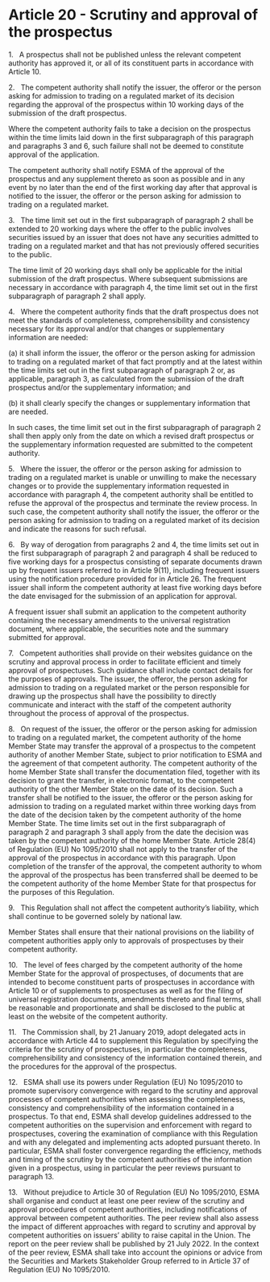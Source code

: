 # Article 20 - Scrutiny and approval of the prospectus


1.   A prospectus shall not be published unless the relevant competent authority has approved it, or all of its constituent parts in accordance with Article 10.

2.   The competent authority shall notify the issuer, the offeror or the person asking for admission to trading on a regulated market of its decision regarding the approval of the prospectus within 10 working days of the submission of the draft prospectus.

Where the competent authority fails to take a decision on the prospectus within the time limits laid down in the first subparagraph of this paragraph and paragraphs 3 and 6, such failure shall not be deemed to constitute approval of the application.

The competent authority shall notify ESMA of the approval of the prospectus and any supplement thereto as soon as possible and in any event by no later than the end of the first working day after that approval is notified to the issuer, the offeror or the person asking for admission to trading on a regulated market.

3.   The time limit set out in the first subparagraph of paragraph 2 shall be extended to 20 working days where the offer to the public involves securities issued by an issuer that does not have any securities admitted to trading on a regulated market and that has not previously offered securities to the public.

The time limit of 20 working days shall only be applicable for the initial submission of the draft prospectus. Where subsequent submissions are necessary in accordance with paragraph 4, the time limit set out in the first subparagraph of paragraph 2 shall apply.

4.   Where the competent authority finds that the draft prospectus does not meet the standards of completeness, comprehensibility and consistency necessary for its approval and/or that changes or supplementary information are needed:

(a) it shall inform the issuer, the offeror or the person asking for admission to trading on a regulated market of that fact promptly and at the latest within the time limits set out in the first subparagraph of paragraph 2 or, as applicable, paragraph 3, as calculated from the submission of the draft prospectus and/or the supplementary information; and

(b) it shall clearly specify the changes or supplementary information that are needed.

In such cases, the time limit set out in the first subparagraph of paragraph 2 shall then apply only from the date on which a revised draft prospectus or the supplementary information requested are submitted to the competent authority.

5.   Where the issuer, the offeror or the person asking for admission to trading on a regulated market is unable or unwilling to make the necessary changes or to provide the supplementary information requested in accordance with paragraph 4, the competent authority shall be entitled to refuse the approval of the prospectus and terminate the review process. In such case, the competent authority shall notify the issuer, the offeror or the person asking for admission to trading on a regulated market of its decision and indicate the reasons for such refusal.

6.   By way of derogation from paragraphs 2 and 4, the time limits set out in the first subparagraph of paragraph 2 and paragraph 4 shall be reduced to five working days for a prospectus consisting of separate documents drawn up by frequent issuers referred to in Article 9(11), including frequent issuers using the notification procedure provided for in Article 26. The frequent issuer shall inform the competent authority at least five working days before the date envisaged for the submission of an application for approval.

A frequent issuer shall submit an application to the competent authority containing the necessary amendments to the universal registration document, where applicable, the securities note and the summary submitted for approval.

7.   Competent authorities shall provide on their websites guidance on the scrutiny and approval process in order to facilitate efficient and timely approval of prospectuses. Such guidance shall include contact details for the purposes of approvals. The issuer, the offeror, the person asking for admission to trading on a regulated market or the person responsible for drawing up the prospectus shall have the possibility to directly communicate and interact with the staff of the competent authority throughout the process of approval of the prospectus.

8.   On request of the issuer, the offeror or the person asking for admission to trading on a regulated market, the competent authority of the home Member State may transfer the approval of a prospectus to the competent authority of another Member State, subject to prior notification to ESMA and the agreement of that competent authority. The competent authority of the home Member State shall transfer the documentation filed, together with its decision to grant the transfer, in electronic format, to the competent authority of the other Member State on the date of its decision. Such a transfer shall be notified to the issuer, the offeror or the person asking for admission to trading on a regulated market within three working days from the date of the decision taken by the competent authority of the home Member State. The time limits set out in the first subparagraph of paragraph 2 and paragraph 3 shall apply from the date the decision was taken by the competent authority of the home Member State. Article 28(4) of Regulation (EU) No 1095/2010 shall not apply to the transfer of the approval of the prospectus in accordance with this paragraph. Upon completion of the transfer of the approval, the competent authority to whom the approval of the prospectus has been transferred shall be deemed to be the competent authority of the home Member State for that prospectus for the purposes of this Regulation.

9.   This Regulation shall not affect the competent authority’s liability, which shall continue to be governed solely by national law.

Member States shall ensure that their national provisions on the liability of competent authorities apply only to approvals of prospectuses by their competent authority.

10.   The level of fees charged by the competent authority of the home Member State for the approval of prospectuses, of documents that are intended to become constituent parts of prospectuses in accordance with Article 10 or of supplements to prospectuses as well as for the filing of universal registration documents, amendments thereto and final terms, shall be reasonable and proportionate and shall be disclosed to the public at least on the website of the competent authority.

11.   The Commission shall, by 21 January 2019, adopt delegated acts in accordance with Article 44 to supplement this Regulation by specifying the criteria for the scrutiny of prospectuses, in particular the completeness, comprehensibility and consistency of the information contained therein, and the procedures for the approval of the prospectus.

12.   ESMA shall use its powers under Regulation (EU) No 1095/2010 to promote supervisory convergence with regard to the scrutiny and approval processes of competent authorities when assessing the completeness, consistency and comprehensibility of the information contained in a prospectus. To that end, ESMA shall develop guidelines addressed to the competent authorities on the supervision and enforcement with regard to prospectuses, covering the examination of compliance with this Regulation and with any delegated and implementing acts adopted pursuant thereto. In particular, ESMA shall foster convergence regarding the efficiency, methods and timing of the scrutiny by the competent authorities of the information given in a prospectus, using in particular the peer reviews pursuant to paragraph 13.

13.   Without prejudice to Article 30 of Regulation (EU) No 1095/2010, ESMA shall organise and conduct at least one peer review of the scrutiny and approval procedures of competent authorities, including notifications of approval between competent authorities. The peer review shall also assess the impact of different approaches with regard to scrutiny and approval by competent authorities on issuers’ ability to raise capital in the Union. The report on the peer review shall be published by 21 July 2022. In the context of the peer review, ESMA shall take into account the opinions or advice from the Securities and Markets Stakeholder Group referred to in Article 37 of Regulation (EU) No 1095/2010.
